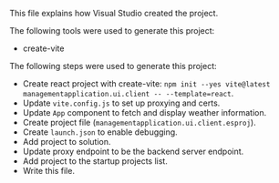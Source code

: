 This file explains how Visual Studio created the project.

The following tools were used to generate this project:
- create-vite

The following steps were used to generate this project:
- Create react project with create-vite: `npm init --yes vite@latest managementapplication.ui.client -- --template=react`.
- Update `vite.config.js` to set up proxying and certs.
- Update `App` component to fetch and display weather information.
- Create project file (`managementapplication.ui.client.esproj`).
- Create `launch.json` to enable debugging.
- Add project to solution.
- Update proxy endpoint to be the backend server endpoint.
- Add project to the startup projects list.
- Write this file.
